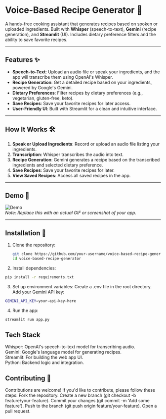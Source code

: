 # Voice-Based Recipe Generator 🍳

A hands-free cooking assistant that generates recipes based on spoken or uploaded ingredients. Built with **Whisper** (speech-to-text), **Gemini** (recipe generation), and **Streamlit** (UI). Includes dietary preference filters and the ability to save favorite recipes.

---

## Features ✨

- **Speech-to-Text**: Upload an audio file or speak your ingredients, and the app will transcribe them using OpenAI's Whisper.
- **Recipe Generation**: Get a detailed recipe based on your ingredients, powered by Google's Gemini.
- **Dietary Preferences**: Filter recipes by dietary preferences (e.g., vegetarian, gluten-free, keto).
- **Save Recipes**: Save your favorite recipes for later access.
- **User-Friendly UI**: Built with Streamlit for a clean and intuitive interface.

---

## How It Works 🛠️

1. **Speak or Upload Ingredients**: Record or upload an audio file listing your ingredients.
2. **Transcription**: Whisper transcribes the audio into text.
3. **Recipe Generation**: Gemini generates a recipe based on the transcribed ingredients and selected dietary preference.
4. **Save Recipes**: Save your favorite recipes for later.
5. **View Saved Recipes**: Access all saved recipes in the app.

---

## Demo 🎥

![Demo](demo.gif)  
*Note: Replace this with an actual GIF or screenshot of your app.*

---

## Installation 🚀

1. Clone the repository:
   ```bash
   git clone https://github.com/your-username/voice-based-recipe-generator.git
   cd voice-based-recipe-generator
   ```
2. Install dependencies:
  ```sh
pip install -r requirements.txt
```
3. Set up environment variables:
Create a .env file in the root directory.
Add your Gemini API key:
```sh
GEMINI_API_KEY=your-api-key-here
```
4. Run the app:
```sh
streamlit run app.py
```

## Tech Stack
Whisper: OpenAI's speech-to-text model for transcribing audio.<br>
Gemini: Google's language model for generating recipes.<br>
Streamlit: For building the web app UI.<br>
Python: Backend logic and integration.<br>

## Contributing 🤝
Contributions are welcome! If you'd like to contribute, please follow these steps:
Fork the repository.
Create a new branch (git checkout -b feature/your-feature).
Commit your changes (git commit -m 'Add some feature').
Push to the branch (git push origin feature/your-feature).
Open a pull request.
